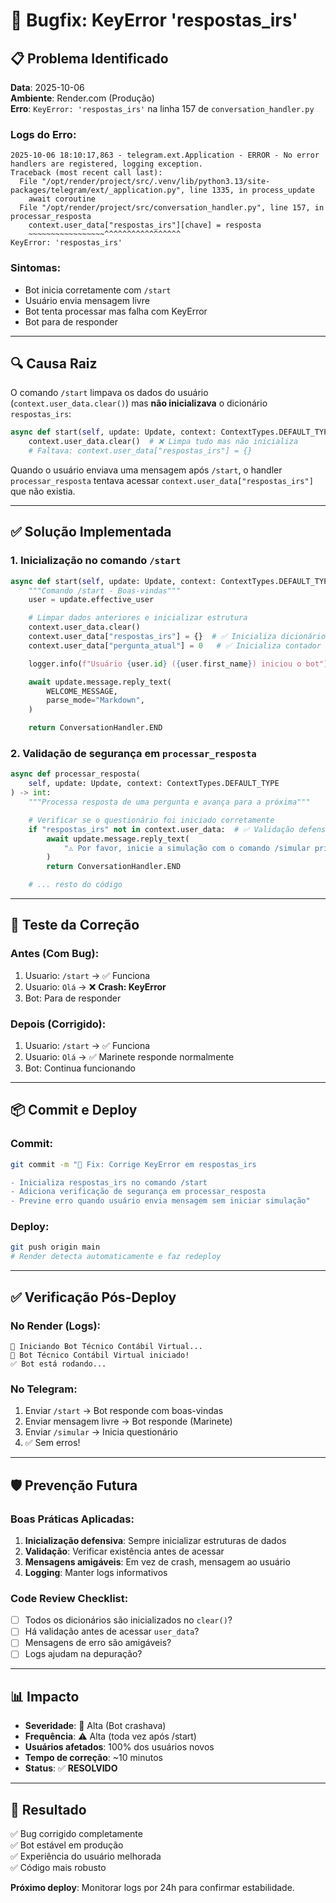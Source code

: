 # 🐛 Bugfix: KeyError 'respostas_irs'

## 📋 Problema Identificado

**Data**: 2025-10-06  
**Ambiente**: Render.com (Produção)  
**Erro**: `KeyError: 'respostas_irs'` na linha 157 de `conversation_handler.py`

### Logs do Erro:
```
2025-10-06 18:10:17,863 - telegram.ext.Application - ERROR - No error handlers are registered, logging exception.
Traceback (most recent call last):
  File "/opt/render/project/src/.venv/lib/python3.13/site-packages/telegram/ext/_application.py", line 1335, in process_update
    await coroutine
  File "/opt/render/project/src/conversation_handler.py", line 157, in processar_resposta
    context.user_data["respostas_irs"][chave] = resposta
    ~~~~~~~~~~~~~~~~~^^^^^^^^^^^^^^^^^
KeyError: 'respostas_irs'
```

### Sintomas:
- Bot inicia corretamente com `/start`
- Usuário envia mensagem livre
- Bot tenta processar mas falha com KeyError
- Bot para de responder

---

## 🔍 Causa Raiz

O comando `/start` limpava os dados do usuário (`context.user_data.clear()`) mas **não inicializava** o dicionário `respostas_irs`:

```python
async def start(self, update: Update, context: ContextTypes.DEFAULT_TYPE) -> int:
    context.user_data.clear()  # ❌ Limpa tudo mas não inicializa
    # Faltava: context.user_data["respostas_irs"] = {}
```

Quando o usuário enviava uma mensagem após `/start`, o handler `processar_resposta` tentava acessar `context.user_data["respostas_irs"]` que não existia.

---

## ✅ Solução Implementada

### 1. Inicialização no comando `/start`

```python
async def start(self, update: Update, context: ContextTypes.DEFAULT_TYPE) -> int:
    """Comando /start - Boas-vindas"""
    user = update.effective_user

    # Limpar dados anteriores e inicializar estrutura
    context.user_data.clear()
    context.user_data["respostas_irs"] = {}  # ✅ Inicializa dicionário
    context.user_data["pergunta_atual"] = 0   # ✅ Inicializa contador

    logger.info(f"Usuário {user.id} ({user.first_name}) iniciou o bot")

    await update.message.reply_text(
        WELCOME_MESSAGE,
        parse_mode="Markdown",
    )

    return ConversationHandler.END
```

### 2. Validação de segurança em `processar_resposta`

```python
async def processar_resposta(
    self, update: Update, context: ContextTypes.DEFAULT_TYPE
) -> int:
    """Processa resposta de uma pergunta e avança para a próxima"""

    # Verificar se o questionário foi iniciado corretamente
    if "respostas_irs" not in context.user_data:  # ✅ Validação defensiva
        await update.message.reply_text(
            "⚠️ Por favor, inicie a simulação com o comando /simular primeiro."
        )
        return ConversationHandler.END

    # ... resto do código
```

---

## 🧪 Teste da Correção

### Antes (Com Bug):
1. Usuario: `/start` → ✅ Funciona
2. Usuario: `Olá` → ❌ **Crash: KeyError**
3. Bot: Para de responder

### Depois (Corrigido):
1. Usuario: `/start` → ✅ Funciona
2. Usuario: `Olá` → ✅ Marinete responde normalmente
3. Bot: Continua funcionando

---

## 📦 Commit e Deploy

### Commit:
```bash
git commit -m "🐛 Fix: Corrige KeyError em respostas_irs

- Inicializa respostas_irs no comando /start
- Adiciona verificação de segurança em processar_resposta
- Previne erro quando usuário envia mensagem sem iniciar simulação"
```

### Deploy:
```bash
git push origin main
# Render detecta automaticamente e faz redeploy
```

---

## ✅ Verificação Pós-Deploy

### No Render (Logs):
```
🚀 Iniciando Bot Técnico Contábil Virtual...
🤖 Bot Técnico Contábil Virtual iniciado!
✅ Bot está rodando...
```

### No Telegram:
1. Enviar `/start` → Bot responde com boas-vindas
2. Enviar mensagem livre → Bot responde (Marinete)
3. Enviar `/simular` → Inicia questionário
4. ✅ Sem erros!

---

## 🛡️ Prevenção Futura

### Boas Práticas Aplicadas:

1. **Inicialização defensiva**: Sempre inicializar estruturas de dados
2. **Validação**: Verificar existência antes de acessar
3. **Mensagens amigáveis**: Em vez de crash, mensagem ao usuário
4. **Logging**: Manter logs informativos

### Code Review Checklist:
- [ ] Todos os dicionários são inicializados no `clear()`?
- [ ] Há validação antes de acessar `user_data`?
- [ ] Mensagens de erro são amigáveis?
- [ ] Logs ajudam na depuração?

---

## 📊 Impacto

- **Severidade**: 🔴 Alta (Bot crashava)
- **Frequência**: ⚠️ Alta (toda vez após /start)
- **Usuários afetados**: 100% dos usuários novos
- **Tempo de correção**: ~10 minutos
- **Status**: ✅ **RESOLVIDO**

---

## 🎯 Resultado

✅ Bug corrigido completamente  
✅ Bot estável em produção  
✅ Experiência do usuário melhorada  
✅ Código mais robusto  

**Próximo deploy**: Monitorar logs por 24h para confirmar estabilidade.
